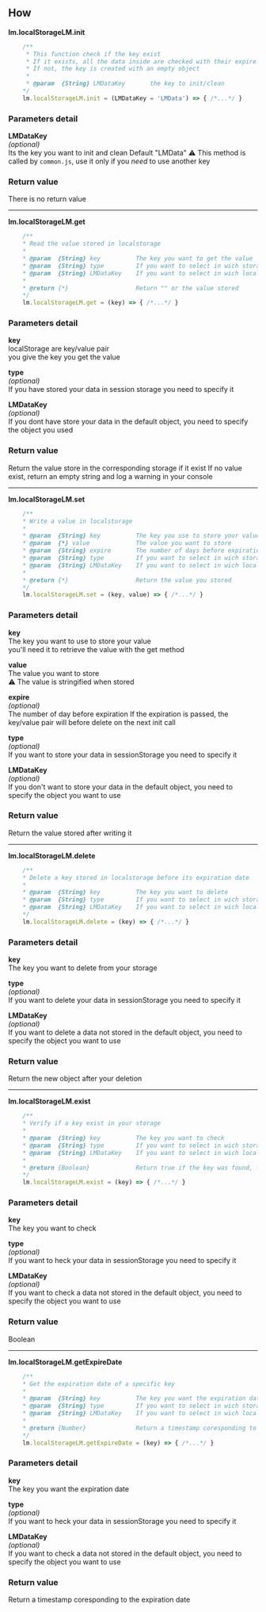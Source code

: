 ## How  

**lm.localStorageLM.init**  
```javascript
	/**
	 * This function check if the key exist 
	 * If it exists, all the data inside are checked with their expire date and old one are cleaned
	 * If not, the key is created with an empty object
	 * 
	 * @param  {String} LMDataKey		the key to init/clean
	*/
	lm.localStorageLM.init = (LMDataKey = 'LMData') => { /*...*/ }
```
### Parameters detail
**LMDataKey**  
_(optional)_  
Its the key you want to init and clean
Default "LMData"
⚠️ This method is called by `common.js`, use it only if you _need_ to use another key

### Return value
There is no return value


--- 
**lm.localStorageLM.get**
```javascript
	/**
	* Read the value stored in localstorage
	* 
	* @param  {String} key     		The key you want to get the value
	* @param  {String} type    		If you want to select in wich storage you check Default 'localstorage'
	* @param  {String} LMDataKey    If you want to select in wich localstorage object you check Default 'LMDataKey'
	*
	* @return {*} 					Return "" or the value stored
	*/
	lm.localStorageLM.get = (key) => { /*...*/ }
```
### Parameters detail
**key**  
localStorage are key/value pair  
you give the key you get the value

**type**  
_(optional)_  
If you have stored your data in session storage you need to specify it

**LMDataKey**  
_(optional)_  
If you dont have store your data in the default object, you need to specify the object you used


### Return value
Return the value store in the corresponding storage if it exist
If no value exist, return an empty string and log a warning in your console


--- 
**lm.localStorageLM.set**
```javascript
	/**
	* Write a value in localstorage
	* 
	* @param  {String} key     		The key you use to store your value
	* @param  {*} value     		The value you want to store
	* @param  {String} expire     	The number of days before expiration, Default 1
	* @param  {String} type     	If you want to select in wich storage you write Default 'localstorage'
	* @param  {String} LMDataKey    If you want to select in wich localstorage object you write Default 'LMDataKey'
	*
	* @return {*} 					Return the value you stored
	*/
	lm.localStorageLM.set = (key, value) => { /*...*/ }
```
### Parameters detail
**key**  
The key you want to use to store your value  
you'll need it to retrieve the value with the get method

**value**  
The value you want to store  
⚠️ The value is stringified when stored

**expire**  
_(optional)_  
The number of day before expiration
If the expiration is passed, the key/value pair will before delete on the next init call 

**type**  
_(optional)_  
If you want to store your data in sessionStorage you need to specify it

**LMDataKey**  
_(optional)_  
If you don't want to store your data in the default object, you need to specify the object you want to use

### Return value
Return the value stored after writing it


--- 
**lm.localStorageLM.delete**
```javascript
	/**
	* Delete a key stored in localstorage before its expiration date
	* 
	* @param  {String} key     		The key you want to delete
	* @param  {String} type     	If you want to select in wich storage you write, Default 'localstorage'
	* @param  {String} LMDataKey    If you want to select in wich localstorage object you write, Default 'LMDataKey'
	*/
	lm.localStorageLM.delete = (key) => { /*...*/ }
```
### Parameters detail
**key**  
The key you want to delete from your storage

**type**  
_(optional)_  
If you want to delete your data in sessionStorage you need to specify it

**LMDataKey**  
_(optional)_  
If you want to delete a data not stored in the default object, you need to specify the object you want to use


### Return value
Return the new object after your deletion


--- 
**lm.localStorageLM.exist**
```javascript
	/**
	* Verify if a key exist in your storage
	* 
	* @param  {String} key     		The key you want to check
	* @param  {String} type     	If you want to select in wich storage you check, Default 'localstorage'
	* @param  {String} LMDataKey    If you want to select in wich localstorage object you check, Default 'LMDataKey'
	*
	* @return {Boolean} 			Return true if the key was found, false otherwise
	*/
	lm.localStorageLM.exist = (key) => { /*...*/ }
```
### Parameters detail
**key**  
The key you want to check

**type**  
_(optional)_  
If you want to heck your data in sessionStorage you need to specify it

**LMDataKey**  
_(optional)_  
If you want to check a data not stored in the default object, you need to specify the object you want to use

### Return value
Boolean


--- 
**lm.localStorageLM.getExpireDate**
```javascript
	/**
	* Get the expiration date of a specific key
	* 
	* @param  {String} key     		The key you want the expiration date 
	* @param  {String} type     	If you want to select in wich storage you check, Default 'localstorage'
	* @param  {String} LMDataKey    If you want to select in wich localstorage object you check, Default 'LMDataKey'
	*
	* @return {Number} 				Return a timestamp coresponding to the expiration date
	*/
	lm.localStorageLM.getExpireDate = (key) => { /*...*/ }
```
### Parameters detail
**key**  
The key you want the expiration date 

**type**  
_(optional)_  
If you want to heck your data in sessionStorage you need to specify it

**LMDataKey**  
_(optional)_  
If you want to check a data not stored in the default object, you need to specify the object you want to use


### Return value
Return a timestamp coresponding to the expiration date
